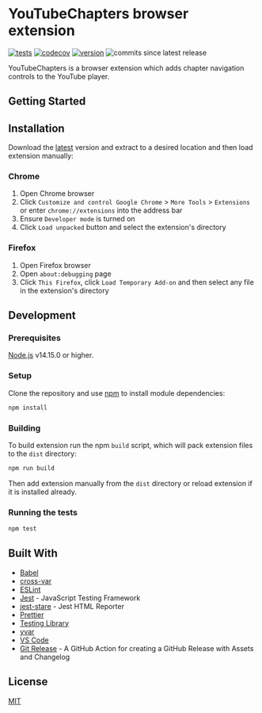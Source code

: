 # YouTubeChapters browser extension

[![tests](https://github.com/aalexeenco/YouTubeChapters/actions/workflows/build.yml/badge.svg)](https://github.com/aalexeenco/YouTubeChapters/actions/workflows/build.yml)
[![codecov](https://codecov.io/gh/aalexeenco/YouTubeChapters/branch/master/graph/badge.svg?token=RA8SD35X9Q)](https://codecov.io/gh/aalexeenco/YouTubeChapters)
[![version](https://img.shields.io/github/v/release/aalexeenco/YouTubeChapters)](https://github.com/aalexeenco/YouTubeChapters/releases/latest)
![commits since latest release](https://img.shields.io/github/commits-since/aalexeenco/YouTubeChapters/latest)


YouTubeChapters is a browser extension which adds chapter navigation controls to 
the YouTube player.

## Getting Started

## Installation

Download the [latest](https://github.com/aalexeenco/YouTubeChapters/releases/latest/download/yt_chapters_ext.zip) version and extract to a desired location and then load extension manually:

### Chrome

1. Open Chrome browser
2. Click `Customize and control Google Chrome` > `More Tools` > `Extensions` or enter `chrome://extensions` into the address bar
3. Ensure `Developer mode` is turned on
4. Click `Load unpacked` button and select the extension's directory

### Firefox

1. Open Firefox browser
2. Open `about:debugging` page
3. Click `This Firefox`, click `Load Temporary Add-on` and then select any file in the extension's directory

## Development

### Prerequisites

[Node.js](https://nodejs.org) v14.15.0 or higher.

### Setup

Clone the repository and use [npm](https://npmjs.com) to install module dependencies:

```bash
npm install
```

### Building

To build extension run the npm `build` script, which will pack extension files to the `dist` directory:

```bash
npm run build
```

Then add extension manually from the `dist` directory or reload extension if it is installed already.

### Running the tests

```bash
npm test
```

## Built With

* [Babel](https://babeljs.io/)
* [cross-var](https://www.npmjs.com/package/cross-var)
* [ESLint](https://eslint.org)
* [Jest](https://jestjs.io/) - JavaScript Testing Framework
* [jest-stare](https://www.npmjs.com/package/jest-stare) - Jest HTML Reporter
* [Prettier](https://prettier.io)
* [Testing Library](https://testing-library.com/)
* [yvar](https://www.npmjs.com/package/yvar)
* [VS Code](https://code.visualstudio.com/)
* [Git Release](https://github.com/marketplace/actions/git-release) -
A GitHub Action for creating a GitHub Release with Assets and Changelog

## License
[MIT](./LICENSE)
